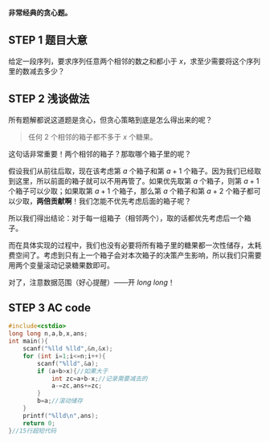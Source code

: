 **非常经典的贪心题。**

## STEP 1 题目大意

给定一段序列，要求序列任意两个相邻的数之和都小于 $x$，求至少需要将这个序列里的数减去多少？

## STEP 2 浅谈做法

所有题解都说这道题是贪心，但贪心策略到底是怎么得出来的呢？

>任何 $2$ 个相邻的箱子都不多于 $x$ 个糖果。

这句话非常重要！两个相邻的箱子？那取哪个箱子里的呢？

假设我们从前往后取，现在该考虑第 $a$ 个箱子和第 $a+1$ 个箱子。因为我们已经取到这里，所以前面的箱子就可以不用再管了。如果优先取第 $a$ 个箱子，则第 $a+1$ 个箱子可以少取；如果取第 $a+1$ 个箱子，那么第 $a$ 个箱子和第 $a+2$ 个箱子都可以少取，**两倍贡献啊**！我们怎能不优先考虑后面的箱子呢？

所以我们得出结论：对于每一组箱子（相邻两个），取的话都优先考虑后一个箱子。

而在具体实现的过程中，我们也没有必要将所有箱子里的糖果都一次性储存，太耗费空间了。考虑到只有上一个箱子会对本次箱子的决策产生影响，所以我们只需要用两个变量滚动记录糖果数即可。

对了，注意数据范围（好心提醒）——开 $long\ long$！

## STEP  3 AC code

```cpp
#include<cstdio>
long long n,a,b,x,ans;
int main(){
	scanf("%lld %lld",&n,&x);
	for (int i=1;i<=n;i++){
		scanf("%lld",&a);
		if (a+b>x){//如果大于
			int zc=a+b-x;//记录需要减去的
			a-=zc,ans+=zc;
		}
		b=a;//滚动储存
	}
	printf("%lld\n",ans);
	return 0;
}//15行超短代码
```
